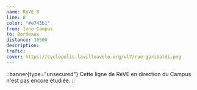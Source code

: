 ```yaml
---
name: ReVE 8
line: 8
color: "#e743b1"
from: Inno Campus
to: Bordeaux
distance: 10500
description:
trafic:
cover: https://cyclopolis.lavilleavelo.org/vl7/rue-garibaldi.png
---
```


::banner{type="unsecured"}
Cette ligne de ReVE en direction du Campus n'est pas encore étudiée.
::